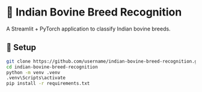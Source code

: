 # 🐄 Indian Bovine Breed Recognition

A Streamlit + PyTorch application to classify Indian bovine breeds.

## 🚀 Setup

```bash
git clone https://github.com/username/indian-bovine-breed-recognition.git
cd indian-bovine-breed-recognition
python -m venv .venv
.venv\Scripts\activate
pip install -r requirements.txt
